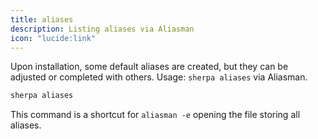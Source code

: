 ```yaml
---
title: aliases
description: Listing aliases via Aliasman
icon: "lucide:link"
---
```


Upon installation, some default aliases are created, but they can be adjusted or completed with others. Usage: `sherpa aliases` via Aliasman.

```bash [/from/anywhere]
sherpa aliases
```
This command is a shortcut for `aliasman -e` opening the file storing all aliases.